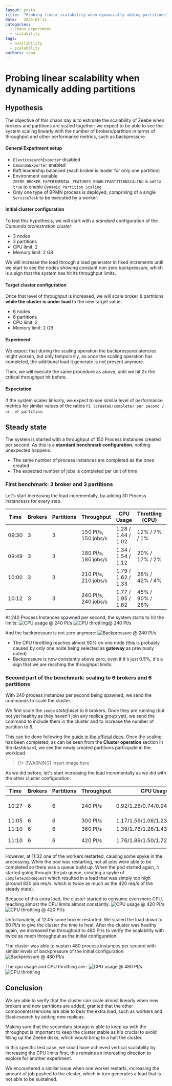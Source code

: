 ```yaml
---
layout: posts
title:  "Probing linear scalability when dynamically adding partitions"
date:   2025-07-11
categories: 
  - chaos_experiment 
  - scalability
tags:
  - availability
  - scalability
authors: sana
---
```


# Probing linear scalability when dynamically adding partitions

## Hypothesis

The objective of this chaos day is to estimate the scalability of Zeebe when brokers and partitions are scaled together:
we expect to be able to see the system scaling linearly with the number of brokers/partition in terms of throughput and other performance metrics, such as backpressure.

#### General Experiment setup

- `ElasticsearchExporter` disabled
- `CamundaExporter` enabled
- Raft leadership balanced (each broker is leader for only one partition)
- Environment variable `ZEEBE_BROKER_EXPERIMENTAL_FEATURES_ENABLEPARTITIONSCALING` is set to `true` to enable `Dynamic Partition Scaling`
- Only one type of BPMN process is deployed, comprising of a single `ServiceTask` to be executed by a worker.

#### Initial cluster configuration

To test this hypothesis, we will start with a *standard* configuration of the *Camunda orchestration cluster*:

- 3 nodes
- 3 partitions
- CPU limit: 2
- Memory limit: 2 GB

We will increase the load through a load generator in fixed increments until we start to see the nodes showing constant non zero backpressure,
which is a sign that the system has hit its throughput limits.

#### Target cluster configuration

Once that level of throughput is increased, we will scale broker & partitions **while the cluster is under load** to the new target value:

- 6 nodes
- 6 partitions
- CPU limit: 2
- Memory limit: 2 GB

#### Experiment

We expect that during the scaling operation the backpressure/latencies might worsen,
but only temporarily, as once the scaling operation has completed,
the additional load it generate is not present anymore.

Then, we will execute the same procedure as above,
until we hit 2x the critical throughput hit before.

#### Expectation

If the system scales linearly, we expect to see similar level of performance metrics
for similar values of the ratios `PI (created/complete) per second / nr. of partition`.

## Steady state

The system is started with a throughput of 150 Process instances created per second.
As this is a **standard benchmark configuration**, nothing unexpected happens:

- The same number of process instances are completed as the ones created
- The expected number of jobs is completed per unit of time

### First benchmark: 3 broker and 3 partitions

Let's start increasing the load incrementally, by adding 30 Process instances/s for every step.

| Time   | Brokers | Partitions | Throughput       | CPU Usage               | Throttling (CPU)        | Backpressure     | Notes               |
|--------|---------|------------|------------------|-------------------------|-------------------------|------------------|---------------------|
| 09:30  | 3       | 3          | 150 PI/s, 150 jobs/s | 1.28 / 1.44 / 1.02  | 12% / 7% / 1%          | 0                 |                     |
| 09:49  | 3       | 3          | 180 PI/s, 180 jobs/s | 1.34 / 1.54 / 1.12  | 20% / 17% / 2%         | 0                 | Increased input to 6 starters |
| 10:00  | 3       | 3          | 210 PI/s, 210 jobs/s | 1.79 / 1.62 / 1.33  | 28% / 42% / 4%         | 0                 | 7 starters          |
| 10:12  | 3       | 3          | 240 PI/s, 240 jobs/s | 1.77 / 1.95 / 1.62  | 45% / 90% / 26%        | 0/0.5%            | 8 starters          |

At 240 Process Instances spawned per second, the system starts to hit the limits:
![CPU usage @ 240 PI/s](./config_1_240_cpu.png)
![CPU throttling@ 240 PI/s](./config_1_240_cpu_throttling.png)

And the backpressure is not zero anymore:
![Backpressure @ 240 PI/s](./config_1_240_backpressure.png)

- The CPU throttling reaches almost 90% on one node (this is probably caused by only one node being selected as **gateway** as previously noted)
- Backpressure is now constantly above zero, even if it's just 0.5%, it's a sign that we are reaching the throughput limits.

### Second part of the benchmark: scaling to 6 brokers and 6 partitions

With 240 process instances per second being spawned, we send the commands to scale the cluster.

We first scale the `zeebe` *statefulset* to 6 brokers. Once they are running (but not yet healthy as they haven't join any replica group yet),
we send the command to include them in the cluster and to increase the number of partition to 6.

This can be done following the [guide in the official docs](https://docs.camunda.io/docs/next/self-managed/zeebe-deployment/operations/cluster-scaling/#2b-scaling-brokers-and-partitions).
Once the scaling has been completed, as can be seen from the **Cluster operation** section in the dashboard, we see the newly created partitions participate in the
workload.

> [!> [!WARNING]
> insert image here

As we did before, let's start increasing the load incrementally as we did with the other cluster configuration.

| Time   | Brokers | Partitions | Throughput       | CPU Usage                                    | Throttling (CPU)                  | Backpressure         | Notes            |
|--------|---------|------------|------------------|----------------------------------------------|------------------------------------|----------------------|------------------|
| 10:27  | 6       | 6          | 240 PI/s         | 0.92/1.26/0.74/0.94/0.93/0.93                | 2.8/6.0/0.3/2.8/3.4/3.18     | 0                    | After scale up   |
| 11:05  | 6       | 6          | 300 PI/s         | 1.17/1.56/1.06/1.23/1.19/1.18                | 9%/29%/0.6%/9%/11%/10%     | 0                    | Stable           |
| 11:10  | 6       | 6          | 360 PI/s         | 1.39/1.76/1.26/1.43/1.37/1.42                | 19%/42%/2%/16%/21%/22%    | 0                    | Stable           |
| 11:10  | 6       | 6          | 420 PI/s         | 1.76/1.89/1.50/1.72/1.50/1.70                | 76%/84%/52%/71%/60%/65%     | 0 (spurts on 1 partition) | Pushing hard    |

However, at 11:32 one of the workers restarted, causing some spyke in the processing.
While the pod was restarting, not all jobs were able to be completed so there was a queue build up.
When the pod started again, it started going through the job queue, creating a spyke of `CompleteJobRequest` which resulted in a load that was simply too high (around 820 job req/s, which is twice as much as the 420 req/s of the steady state).

Because of this extra load, the cluster started to consume even more CPU, reaching almost the CPU limits almost constantly.
![CPU usage @ 420 PI/s](./config_2_420_cpu.png)
![CPU throttling @ 420 PI/s](./config_2_420_cpu_throttling.png)

Unfortunately, at 12:05 some broker restarted. We scaled the load down to 60 PI/s to give the cluster the time to heal.
After the cluster was healthy again, we increased the throughput to 480 PI/s to verify the scalability with twice as much throughput as the initial configuration.

The cluster was able to sustain 480 process instances per second with similar levels of backpressure of the initial configuration:
![Backpressure @ 480 PI/s](./config_2_480_backpressure.png)

The cpu usage and CPU throttling are :
![CPU usage @ 480 PI/s](./config_2_480_cpu.png)
![CPU throttling](./config_2_480_cpu_throttling.png)

## Conclusion

We are able to verify that the cluster can scale almost linearly when new brokers and new partitions are added, granted that the other components/services are able to bear the extra load, such as workers and Elasticsearch by adding new replicas.

Making sure that the secondary storage is able to keep up with the throughput is important to keep the cluster stable as it's crucial to avoid filling up the Zeebe disks, which would bring to a halt the cluster.

In this specific test case, we could have achieved vertical scalability by increasing the CPU limits first, this remains an interesting direction to explore for another experiment.

We encountered a similar issue when one worker restarts, increasing the amount of job pushed to the cluster, which in turn generates a load that is not able to be sustained.
